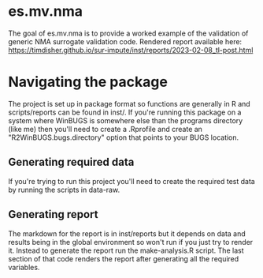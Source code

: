 
# es.mv.nma

<!-- badges: start -->
<!-- badges: end -->

The goal of es.mv.nma is to provide a worked example of the validation of generic
NMA surrogate validation code. Rendered report available here:
https://timdisher.github.io/sur-impute/inst/reports/2023-02-08_tl-post.html 

# Navigating the package

The project is set up in package format so functions are generally in R and 
scripts/reports can be found in inst/. If you're running this package on a system
where WinBUGS is somewhere else than the programs directory (like me) then you'll
need to create a .Rprofile and create an "R2WinBUGS.bugs.directory" option that
points to your BUGS location.

## Generating required data

If you're trying to run this project you'll need to create the required test
data by running the scripts in data-raw.

## Generating report
The markdown for the report is in inst/reports but it depends on data and results
being in the global environment so won't run if you just try to render it. Instead
to generate the report run the make-analysis.R script. The last section of that
code renders the report after generating all the required variables.

